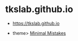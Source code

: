 # tkslab.github.io

- https://tkslab.github.io

- theme> [Minimal Mistakes](https://mmistakes.github.io/minimal-mistakes/)
